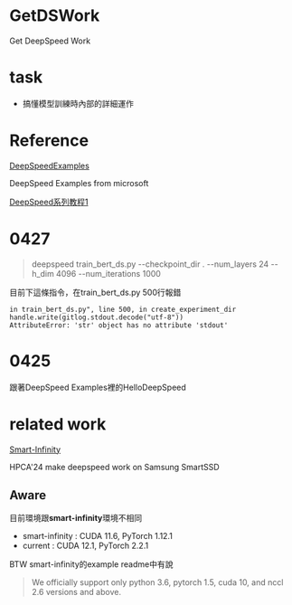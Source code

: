 # GetDSWork
Get DeepSpeed Work

# task
- 搞懂模型訓練時內部的詳細運作 

# Reference
[DeepSpeedExamples](https://github.com/microsoft/DeepSpeedExamples/tree/master)

DeepSpeed Examples from microsoft

[DeepSpeed系列教程1](https://zhuanlan.zhihu.com/p/671026708)

# 0427

> deepspeed train_bert_ds.py --checkpoint_dir . --num_layers 24 --h_dim 4096 --num_iterations 1000

目前下這條指令，在train_bert_ds.py 500行報錯

```
in train_bert_ds.py", line 500, in create_experiment_dir
handle.write(gitlog.stdout.decode("utf-8")) 
AttributeError: 'str' object has no attribute 'stdout'
```



# 0425
跟著DeepSpeed Examples裡的HelloDeepSpeed

# related work
[Smart-Infinity](https://github.com/AIS-SNU/smart-infinity)

HPCA'24 make deepspeed work on Samsung SmartSSD

## Aware
目前環境跟**smart-infinity**環境不相同
- smart-infinity : CUDA 11.6, PyTorch 1.12.1
- current :        CUDA 12.1, PyTorch 2.2.1

BTW
smart-infinity的example readme中有說
> We officially support only python 3.6, pytorch 1.5, cuda 10, and nccl 2.6 versions and above.
